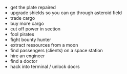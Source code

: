 - get the plate repaired
- upgrade shields so you can go through asteroid field
- trade cargo
- buy more cargo
- cut off power in section
- fool pirates
- fight bounty hunter
- extract ressources from a moon
- find passengers (clients) on a space station
- hire an engineer
- find a doctor
- hack into terminal / unlock doors
